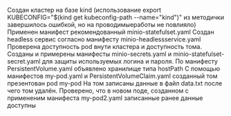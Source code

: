 Создан кластер на базе kind
(использование export KUBECONFIG="$(kind get kubeconfig-path --name="kind")" из методички завершилось ошибкой, но на проводимыеработы не повлияло)
Применен манифест рекомендованный minio-statefulset.yaml
Создан headless сервис согласно манифесту minio-headlessservice.yaml
Проверена доступность pod внути кластера и доступность тома.
Созданы и примерены манифесты minio-secrets.yaml и minio-statefulset-secret.yaml для защиты используемых логина и пароля.
По манифесту PersistentVolume.yaml  объявлено хранилище типа hostPath
С помощью манифестов my-pod.yaml и PersistentVolumeClaim.yaml созданный том презентован pod my-pod
На том записаны данные  в файл data.txt после чего том удалён.
Проверено, что в новом поде, созданном с примененим манифеста my-pod2.yaml записанные ранее данные доступны
